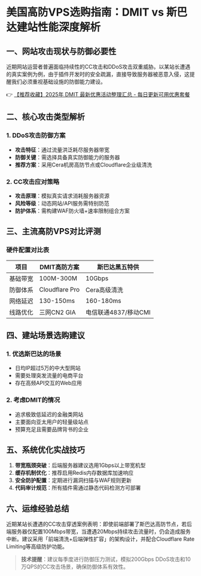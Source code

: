 # 美国高防VPS选购指南：DMIT vs 斯巴达建站性能深度解析

## 一、网站攻击现状与防御必要性
近期网站运营者普遍面临持续性的CC攻击和DDoS攻击双重威胁。以某站长遭遇的真实案例为例，由于插件开发时的安全疏漏，直接导致服务器被恶意入侵，这提醒我们必须重视基础设施的防御能力建设。

👉 [【推荐收藏】2025年 DMIT 最新优惠活动整理汇总 - 每日更新可用优惠套餐](https://bit.ly/dmit_coupon)

## 二、核心攻击类型解析
### 1. DDoS攻击防御方案
- **攻击特征**：通过流量洪泛耗尽服务器带宽
- **防御关键**：需选择具备真实防御能力的服务器
- **推荐方案**：采用Cera机房高防节点或Cloudflare企业级清洗

### 2. CC攻击应对策略
- **攻击原理**：模拟真实请求消耗服务器资源
- **风险等级**：动态网站/API服务需特别防范
- **防护体系**：需构建WAF防火墙+速率限制组合方案

## 三、主流高防VPS对比评测
### 硬件配置对比表
| 项目        | DMIT高防方案       | 斯巴达黑五特供       |
|-------------|-------------------|---------------------|
| 基础带宽    | 100M-300M         | 10Gbps              |
| 防御体系    | Cloudflare Pro    | Cera高级清洗        |
| 网络延迟    | 130-150ms         | 160-180ms           |
| 线路优化    | 三网CN2 GIA       | 电信联通4837/移动CMI|

## 四、建站场景选购建议
### 1. 优选斯巴达的场景
- 日均IP超过5万的中大型网站
- 需要处理突发流量的电商平台
- 存在高频API交互的Web应用

### 2. 考虑DMIT的情况
- 追求极致低延迟的金融类网站
- 主要面向亚太用户的轻量级站点
- 预算充足且需要品牌背书的企业

## 五、系统优化实战技巧
1. **带宽瓶颈突破**：后端服务器建议选用1Gbps以上带宽机型
2. **缓存机制优化**：推荐启用Redis内存数据库加速响应
3. **安全防护配置**：定期进行漏洞扫描与WAF规则更新
4. **代码审计规范**：所有插件需通过静态代码检测方可部署

## 六、运维经验总结
近期某站长遭遇的CC攻击穿透案例表明：即使前端部署了斯巴达高防节点，若后端服务器仅配置100Mbps带宽，当遭遇20Mbps持续攻击流量时，仍会造成服务中断。建议采用「前端清洗+后端弹性扩容」的架构设计，并配合Cloudflare Rate Limiting等高级防护功能。

> **技术提醒**：建议每季度进行防御压力测试，模拟200Gbps DDoS攻击和10万QPS的CC攻击场景，确保防御体系有效性。